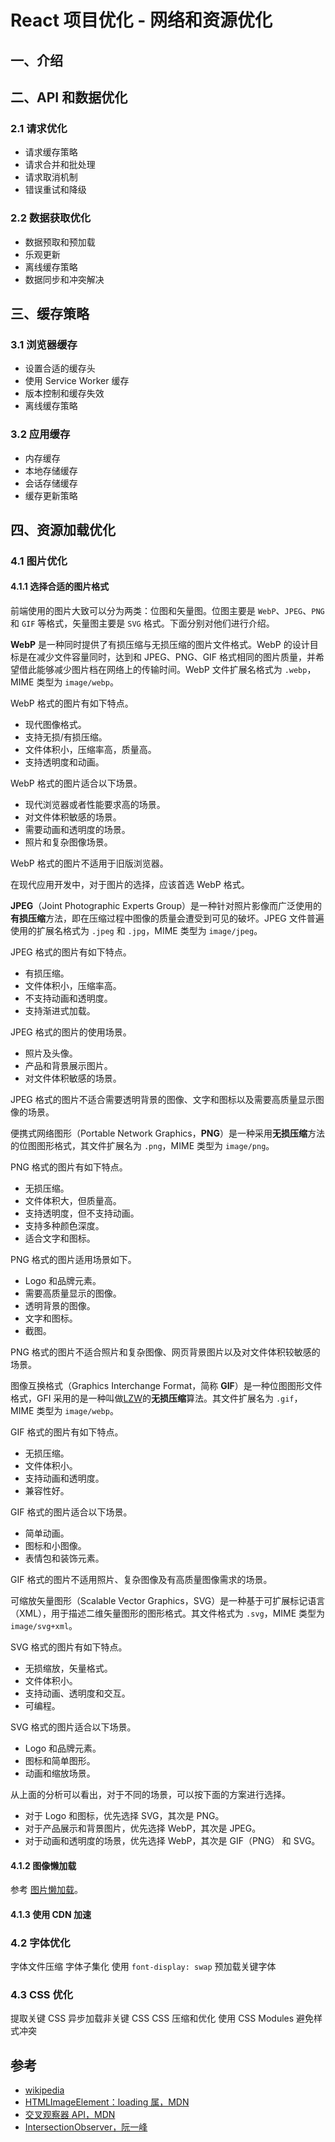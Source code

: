 # React 项目优化 - 网络和资源优化

## 一、介绍

## 二、API 和数据优化

### 2.1 请求优化

- 请求缓存策略
- 请求合并和批处理
- 请求取消机制
- 错误重试和降级

### 2.2 数据获取优化

- 数据预取和预加载
- 乐观更新
- 离线缓存策略
- 数据同步和冲突解决

## 三、缓存策略

### 3.1 浏览器缓存

- 设置合适的缓存头
- 使用 Service Worker 缓存
- 版本控制和缓存失效
- 离线缓存策略

### 3.2 应用缓存

- 内存缓存
- 本地存储缓存
- 会话存储缓存
- 缓存更新策略

## 四、资源加载优化

### 4.1 图片优化

#### 4.1.1 选择合适的图片格式

前端使用的图片大致可以分为两类：位图和矢量图。位图主要是 `WebP`、`JPEG`、`PNG` 和 `GIF` 等格式，矢量图主要是 `SVG` 格式。下面分别对他们进行介绍。

**WebP** 是一种同时提供了有损压缩与无损压缩的图片文件格式。WebP 的设计目标是在减少文件容量同时，达到和 JPEG、PNG、GIF 格式相同的图片质量，并希望借此能够减少图片档在网络上的传输时间。WebP 文件扩展名格式为 `.webp`，MIME 类型为 `image/webp`。

WebP 格式的图片有如下特点。

- 现代图像格式。
- 支持无损/有损压缩。
- 文件体积小，压缩率高，质量高。
- 支持透明度和动画。

WebP 格式的图片适合以下场景。

- 现代浏览器或者性能要求高的场景。
- 对文件体积敏感的场景。
- 需要动画和透明度的场景。
- 照片和复杂图像场景。

WebP 格式的图片不适用于旧版浏览器。

在现代应用开发中，对于图片的选择，应该首选 WebP 格式。

**JPEG**（Joint Photographic Experts Group）是一种针对照片影像而广泛使用的**有损压缩**方法，即在压缩过程中图像的质量会遭受到可见的破坏。JPEG 文件普遍使用的扩展名格式为 `.jpeg` 和 `.jpg`，MIME 类型为 `image/jpeg`。

JPEG 格式的图片有如下特点。

- 有损压缩。
- 文件体积小，压缩率高。
- 不支持动画和透明度。
- 支持渐进式加载。

JPEG 格式的图片的使用场景。

- 照片及头像。
- 产品和背景展示图片。
- 对文件体积敏感的场景。

JPEG 格式的图片不适合需要透明背景的图像、文字和图标以及需要高质量显示图像的场景。

便携式网络图形（Portable Network Graphics，**PNG**）是一种采用**无损压缩**方法的位图图形格式，其文件扩展名为 `.png`，MIME 类型为 `image/png`。

PNG 格式的图片有如下特点。

- 无损压缩。
- 文件体积大，但质量高。
- 支持透明度，但不支持动画。
- 支持多种颜色深度。
- 适合文字和图标。

PNG 格式的图片适用场景如下。

- Logo 和品牌元素。
- 需要高质量显示的图像。
- 透明背景的图像。
- 文字和图标。
- 截图。

PNG 格式的图片不适合照片和复杂图像、网页背景图片以及对文件体积较敏感的场景。

图像互换格式（Graphics Interchange Format，简称 **GIF**）是一种位图图形文件格式，GFI 采用的是一种叫做[LZW](https://zh.wikipedia.org/wiki/LZW)的**无损压缩**算法。其文件扩展名为 `.gif`，MIME 类型为 `image/webp`。

GIF 格式的图片有如下特点。

- 无损压缩。
- 文件体积小。
- 支持动画和透明度。
- 兼容性好。

GIF 格式的图片适合以下场景。

- 简单动画。
- 图标和小图像。
- 表情包和装饰元素。

GIF 格式的图片不适用照片、复杂图像及有高质量图像需求的场景。

可缩放矢量图形（Scalable Vector Graphics，SVG）是一种基于可扩展标记语言（XML），用于描述二维矢量图形的图形格式。其文件格式为 `.svg`，MIME 类型为 `image/svg+xml`。

SVG 格式的图片有如下特点。

- 无损缩放，矢量格式。
- 文件体积小。
- 支持动画、透明度和交互。
- 可编程。

SVG 格式的图片适合以下场景。

- Logo 和品牌元素。
- 图标和简单图形。
- 动画和缩放场景。

从上面的分析可以看出，对于不同的场景，可以按下面的方案进行选择。

- 对于 Logo 和图标，优先选择 SVG，其次是 PNG。
- 对于产品展示和背景图片，优先选择 WebP，其次是 JPEG。
- 对于动画和透明度的场景，优先选择 WebP，其次是 GIF（PNG） 和 SVG。

#### 4.1.2 图像懒加载

参考 [图片懒加载](/2025/react/2025-08-19-image-lazy-loading.md)。

#### 4.1.3 使用 CDN 加速

### 4.2 字体优化

字体文件压缩
字体子集化
使用 `font-display: swap`
预加载关键字体

### 4.3 CSS 优化

提取关键 CSS
异步加载非关键 CSS
CSS 压缩和优化
使用 CSS Modules 避免样式冲突

## 参考

- [wikipedia](https://zh.wikipedia.org/)
- [HTMLImageElement：loading 属，MDN](https://developer.mozilla.org/zh-CN/docs/Web/API/HTMLImageElement/loading)
- [交叉观察器 API，MDN](https://developer.mozilla.org/zh-CN/docs/Web/API/Intersection_Observer_API)
- [IntersectionObserver，阮一峰](https://wangdoc.com/webapi/intersectionObserver)
